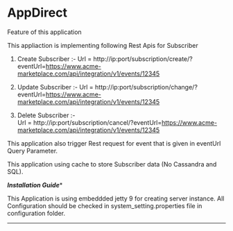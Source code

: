 # AppDirect

Feature of this application

This appliaction is implementing following Rest Apis for Subscriber

  1. Create Subscriber :-
      Url = http://ip:port/subscription/create/?eventUrl=https://www.acme-marketplace.com/api/integration/v1/events/12345
  
  2. Update Subscriber :-
      Url = http://ip:port/subscription/change/?eventUrl=https://www.acme-marketplace.com/api/integration/v1/events/12345
  
  3. Delete Subscriber :-   
      Url = http://ip:port/subscription/cancel/?eventUrl=https://www.acme-marketplace.com/api/integration/v1/events/12345
      

This application also trigger Rest request for event that is given in eventUrl Query Parameter.

This application using cache to store Subscriber data (No Cassandra and SQL).


*******************Installation Guide********************

This Application is using embeddded jetty 9 for creating server instance.
All Configuration should be checked in system_setting.properties file in configuration folder.

*********************************************************
